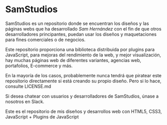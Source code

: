 # SamStudios
SamStudios es un repositorio donde se encuentran los diseños y las páginas webs que ha desarrollado _Sam Hernández_ con el fin de que otros desarrolladores principantes, puedan usar los diseños y maquetaciones para fines comerciales o de negocios.

Este repositorio proporciona una biblioteca distribuida por plugins para JavaScript, para mejoras del rendimiento de la web, y mejor visualización, hay muchas páginas web de diferentes variantes, agencias web, portafolios, E-commerce y más.

En la mayoría de los casos, probablemente nunca tendrá que piratear este repositorio directamente si está creando su propio diseño. Pero si lo hace, consulte LICENSE.md

Si desea chatear con usuarios y desarrolladores de SamStudios, únase a nosotros en Slack.

Este es el repositorio de mis diseños y desarrollos web con HTML5, CSS3, JavaScript + Plugins de JavaScript
